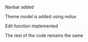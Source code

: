 Navbar added

Theme model is added using redux

Edit function implemented

The rest of the code remains the same
